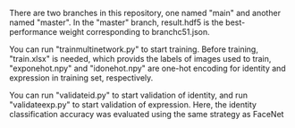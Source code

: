 
There are two branches in this repository, one named "main" and another named "master".
In the "master" branch, result.hdf5 is the best-performance weight corresponding to branchc51.json.


You can run "trainmultinetwork.py" to start training. Before training, "train.xlsx" is needed, which 
provids the labels of images used to train, "exponehot.npy" and "idonehot.npy" are 
one-hot encoding for identity and expression in training set, respectively.

You can run "validateid.py" to start validation of identity, and run "validateexp.py" to start validation 
of expression. Here, the identity classification accuracy was evaluated using the same strategy as FaceNet 